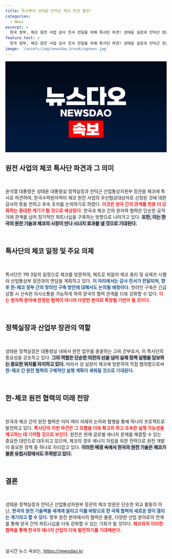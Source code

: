 ```yaml
---
title: 특사尹의 성태윤·안덕근 체코 파견 결정!
categories:
  - News
excerpt: >
  한국 정부, 체코 원전 사업 감사 친서 전달을 위해 특사단 파견! 성태윤 실장과 안덕근 장관이 현지에서 핵심 회담을 갖고 후속 조치를 논의합니다. 한-체코 간 핫라인 구축도 논의될 예정! 클릭해서 자세한 소식을 확인하세요!
feature_text: >
  한국 정부, 체코 원전 사업 감사 친서 전달을 위해 특사단 파견! 성태윤 실장과 안덕근 장관이 현지에서 핵심 회담을 갖고 후속 조치를 논의합니다. 한-체코 간 핫라인 구축도 논의될 예정! 클릭해서 자세한 소식을 확인하세요!
image: '/assets/img/newsdao_breakingnews.jpg'
---
```


<p><img src="/assets/img/newsdao_breakingnews.jpg" alt="koreaapp 속보" /></p>

<h2 data-ke-size="size26">원전 사업의 체코 특사단 파견과 그 의미</h2>

<p data-ke-size="size16">&nbsp;</p>

<p>윤석열 대통령은 성태윤 대통령실 정책실장과 안덕근 산업통상자원부 장관을 체코에 특사로 파견하여, 한국수력원자력이 체코 원전 사업의 우선협상대상자로 선정된 것에 대한 감사의 뜻을 전하고 후속 조치를 논의하기로 하였다. <b><span style="color: #ee2323;">이것은 양국 간의 관계를 한층 더 강화하는 중대한 계기가 될 것으로 예상된다.</span></b> 한국과 체코 간의 원자력 협력은 단순한 공적 거래 관계를 넘어 장기적인 파트너십을 구축하는 방향으로 나아가고 있다. <b><span style="background-color: #21538527;">또한, 이는 한국의 원전 기술과 체코의 시장이 만나 시너지 효과를 낼 것으로 기대된다.</span></b> </p>

<p data-ke-size="size16">&nbsp;</p>

<h2 data-ke-size="size26">특사단의 체코 일정 및 주요 의제</h2>

<p data-ke-size="size16">&nbsp;</p>

<p>특사단은 1박 3일의 일정으로 체코를 방문하여, 페트로 피알라 체코 총리 및 요제프 시켈라 산업통상부 장관과의 면담을 계획하고 있다. <b><span style="color: #1a5490;">이 자리에서는 감사 친서가 전달되며, 향후 한-체코 정부 간의 핫라인 구축 방안에 대해서도 논의될 예정이다.</span></b> 핫라인 구축은 긴급 상황 시 신속한 의사소통을 가능하게 하여 양국의 협력 관계를 더욱 강화할 수 있다. <b><span style="color: #ee2323;">이는 원자력 분야에 한정된 협력이 아니라 다양한 분야로 확장될 기반이 될 것이다.</span></b></p>

<p data-ke-size="size16">&nbsp;</p>

<h2 data-ke-size="size26">정책실장과 산업부 장관의 역할</h2>

<p data-ke-size="size16">&nbsp;</p>

<p>성태윤 정책실장은 대통령실 내에서 원전 업무를 총괄하는 고위 간부로서, 이 특사단의 중요성을 강조하고 있다. <b><span style="background-color: #21538527;">그의 역할은 단순한 의전의 선을 넘어 실제 정책 실행을 담보하는 중요한 위치를 차지하고 있다.</span></b> 따라서 성 실장이 체코에 방문하여 직접 협의함으로써 <b><span style="color: #1a5490;">한-체코 간 원전 협력의 구체적인 실행 계획이 세워질 것으로 기대된다.</span></b> </p>

<p data-ke-size="size16">&nbsp;</p>

<h2 data-ke-size="size26">한-체코 원전 협력의 미래 전망</h2>

<p data-ke-size="size16">&nbsp;</p>

<p>한국과 체코 간의 원전 협력은 이미 여러 차례의 논의와 협행을 통해 하나의 프로젝트로 발전하고 있다. <b><span style="color: #ee2323;">특사단의 이번 파견은 그 흐름을 더욱 확고히 하고 조속한 실행 가능성을 제고하는 데 기여할 것으로 보인다.</span></b> 원전은 현재 글로벌 에너지 문제를 해결할 수 있는 중요한 대안으로 대두되고 있으며, 체코의 경우 에너지 자립을 위한 전략으로 원전 개발이 중요한 정책 중 하나로 자리잡고 있다. <b><span style="background-color: #21538527;">이러한 배경 속에서 한국의 원전 기술은 체코가 물론 유럽시장에서도 주목받고 있다.</span></b></p>

<p data-ke-size="size16">&nbsp;</p>

<h2 data-ke-size="size26">결론</h2>

<p data-ke-size="size16">&nbsp;</p>

<p>성태윤 정책실장과 안덕근 산업통상자원부 장관의 체코 방문은 단순한 외교 활동이 아닌, <b><span style="color: #1a5490;">한국의 원전 기술력을 세계에 알리고 이를 바탕으로 한 국제 협력의 새로운 장이 열리는 계기라고 할 수 있다.</span></b> 향후 원전 분야에서의 협력은 물론, 다양한 산업 분야로의 연계를 통해 양국 간의 파트너십을 더욱 강화할 수 있는 기회가 될 것이다. <b><span style="color: #ee2323;">체코와의 이러한 협력을 통해 한국의 에너지 산업이 더욱 발전하기를 기대해본다.</span></b> </p>

<p data-ke-size="size16">&nbsp;</p>
실시간 뉴스 속보는, <a href="https://newsdao.kr" rel="dofollow">https://newsdao.kr</a>


